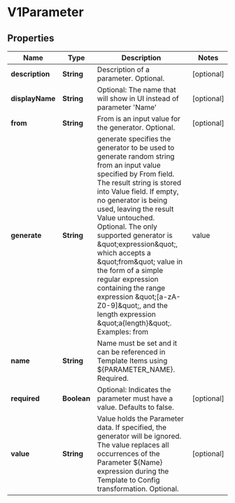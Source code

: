 
# V1Parameter

## Properties
Name | Type | Description | Notes
------------ | ------------- | ------------- | -------------
**description** | **String** | Description of a parameter. Optional. |  [optional]
**displayName** | **String** | Optional: The name that will show in UI instead of parameter &#39;Name&#39; |  [optional]
**from** | **String** | From is an input value for the generator. Optional. |  [optional]
**generate** | **String** | generate specifies the generator to be used to generate random string from an input value specified by From field. The result string is stored into Value field. If empty, no generator is being used, leaving the result Value untouched. Optional.  The only supported generator is \&quot;expression\&quot;, which accepts a \&quot;from\&quot; value in the form of a simple regular expression containing the range expression \&quot;[a-zA-Z0-9]\&quot;, and the length expression \&quot;a{length}\&quot;.  Examples:  from             | value |  [optional]
**name** | **String** | Name must be set and it can be referenced in Template Items using ${PARAMETER_NAME}. Required. | 
**required** | **Boolean** | Optional: Indicates the parameter must have a value.  Defaults to false. |  [optional]
**value** | **String** | Value holds the Parameter data. If specified, the generator will be ignored. The value replaces all occurrences of the Parameter ${Name} expression during the Template to Config transformation. Optional. |  [optional]



